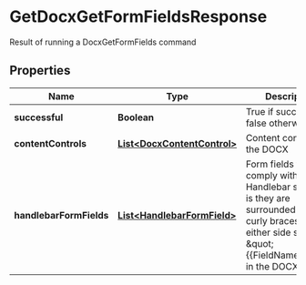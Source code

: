 

# GetDocxGetFormFieldsResponse

Result of running a DocxGetFormFields command
## Properties

Name | Type | Description | Notes
------------ | ------------- | ------------- | -------------
**successful** | **Boolean** | True if successful, false otherwise |  [optional]
**contentControls** | [**List&lt;DocxContentControl&gt;**](DocxContentControl.md) | Content controls in the DOCX |  [optional]
**handlebarFormFields** | [**List&lt;HandlebarFormField&gt;**](HandlebarFormField.md) | Form fields that comply with the Handlebar style, that is they are surrounded by two curly braces on either side such as \&quot;{{FieldName}}\&quot;, in the DOCX |  [optional]



